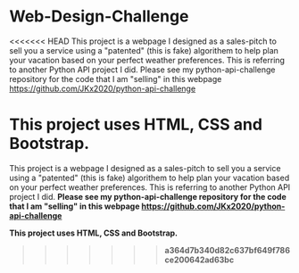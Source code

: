 # Web-Design-Challenge

<<<<<<< HEAD
This project is a webpage I designed as a sales-pitch to sell you a service using a "patented" (this is fake) algorithem to help plan your vacation based on your perfect weather preferences. This is referring to another Python API project I did. Please see my python-api-challenge repository for the code that I am "selling" in this webpage https://github.com/JKx2020/python-api-challenge

This project uses HTML, CSS and Bootstrap.
=======
This project is a webpage I designed as a sales-pitch to sell you a service using a "patented" (this is fake) algorithem to help plan your vacation based on your perfect weather preferences. This is referring to another Python API project I did. <strong>Please see my python-api-challenge repository for the code that I am "selling" in this webpage https://github.com/JKx2020/python-api-challenge<strong>
  
This project uses HTML, CSS and Bootstrap.
  
  
>>>>>>> a364d7b340d82c637bf649f786ce200642ad63bc
